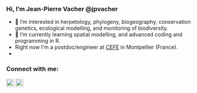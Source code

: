 ### Hi, I’m Jean-Pierre Vacher @jpvacher
- 👀 I’m interested in herpetology, phylogeny, biogeography, conservation genetics, ecological modelling, and monitoring of biodiversity.
- 🌱 I’m currently learning spatial modelling, and advanced coding and programming in R.
- Right now I'm a postdoc/engineer at [CEFE](https://www.cefe.cnrs.fr/fr/) in Montpellier (France).
- 
### Connect with me:

[<img align="left" alt="codeSTACKr | Researchgate" width="22px" src="https://cdn.jsdelivr.net/npm/simple-icons@v3/icons/researchgate.svg" />](https://www.researchgate.net/profile/Jean-Pierre-Vacher)
[<img align="left" alt="codeSTACKr | Twitter" width="22px" src="https://cdn.jsdelivr.net/npm/simple-icons@v3/icons/twitter.svg" />](https://twitter.com/jp_vacher)




<!---
jpvacher/jpvacher is a ✨ special ✨ repository because its `README.md` (this file) appears on your GitHub profile.
You can click the Preview link to take a look at your changes.
--->
